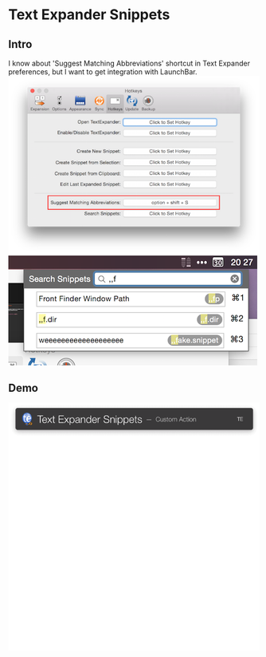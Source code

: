 # Text Expander Snippets

## Intro
I know about 'Suggest Matching Abbreviations' shortcut in Text Expander preferences, but I want to get integration with LaunchBar.
![](./Images/te_preferences.png)
![](./Images/te_native_window.png)

## Demo
![](./Images/text_expander_snippets.gif)


